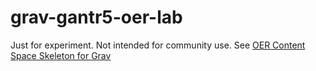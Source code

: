 # grav-gantr5-oer-lab
Just for experiment. Not intended for community use. See [OER Content Space Skeleton for Grav](https://github.com/hibbitts-design/grav-skeleton-oer-content-space)
